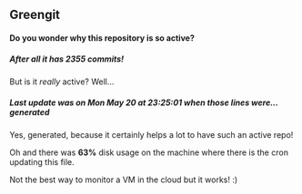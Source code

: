 ## Greengit

#### Do you wonder why this repository is so active?

##### After all it has 2355 commits!

But is it *really* active? Well...

##### Last update was on Mon May 20 at 23:25:01 when those lines were... generated

Yes, generated, because it certainly helps a lot to have such an active repo!

Oh and there was **63%** disk usage on the machine
where there is the cron updating this file.

Not the best way to monitor a VM in the cloud but it works! :)
